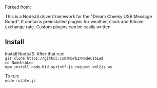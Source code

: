 Forked from:

This is a NodeJS driver/framework for the "Dream Cheeky USB Message Board". It contains preinstalled plugins for weather, clock and Bitcoin exchange rate. Custom plugins can be easily written.

Install
--------------

Install NodeJS. After that run:  
`git clone https://github.com/MorbZ/NodeUsbLed`  
`cd NodeUsbLed`  
`npm install node-hid sprintf-js request xml2js ws` 

To run:  
`node rotate.js`
